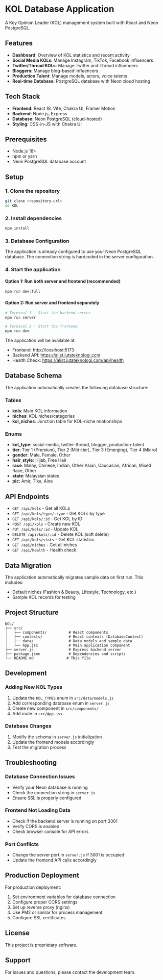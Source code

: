 # KOL Database Application

A Key Opinion Leader (KOL) management system built with React and Neon PostgreSQL.

## Features

- **Dashboard**: Overview of KOL statistics and recent activity
- **Social Media KOLs**: Manage Instagram, TikTok, Facebook influencers
- **Twitter/Thread KOLs**: Manage Twitter and Thread influencers
- **Bloggers**: Manage blog-based influencers
- **Production Talent**: Manage models, actors, voice talents
- **Real-time Database**: PostgreSQL database with Neon cloud hosting

## Tech Stack

- **Frontend**: React 18, Vite, Chakra UI, Framer Motion
- **Backend**: Node.js, Express
- **Database**: Neon PostgreSQL (cloud-hosted)
- **Styling**: CSS-in-JS with Chakra UI

## Prerequisites

- Node.js 18+ 
- npm or yarn
- Neon PostgreSQL database account

## Setup

### 1. Clone the repository

```bash
git clone <repository-url>
cd KOL
```

### 2. Install dependencies

```bash
npm install
```

### 3. Database Configuration

The application is already configured to use your Neon PostgreSQL database. The connection string is hardcoded in the server configuration.

### 4. Start the application

#### Option 1: Run both server and frontend (recommended)
```bash
npm run dev:full
```

#### Option 2: Run server and frontend separately
```bash
# Terminal 1 - Start the backend server
npm run server

# Terminal 2 - Start the frontend
npm run dev
```

The application will be available at:
- Frontend: http://localhost:5173
- Backend API: https://alist.jutateknologi.com
- Health Check: https://alist.jutateknologi.com/api/health

## Database Schema

The application automatically creates the following database structure:

### Tables
- **kols**: Main KOL information
- **niches**: KOL niches/categories
- **kol_niches**: Junction table for KOL-niche relationships

### Enums
- **kol_type**: social-media, twitter-thread, blogger, production-talent
- **tier**: Tier 1 (Premium), Tier 2 (Mid-tier), Tier 3 (Emerging), Tier 4 (Micro)
- **gender**: Male, Female, Other
- **hair_style**: Hijab, Free Hair
- **race**: Malay, Chinese, Indian, Other Asian, Caucasian, African, Mixed Race, Other
- **state**: Malaysian states
- **pic**: Amir, Tika, Aina

## API Endpoints

- `GET /api/kols` - Get all KOLs
- `GET /api/kols/type/:type` - Get KOLs by type
- `GET /api/kols/:id` - Get KOL by ID
- `POST /api/kols` - Create new KOL
- `PUT /api/kols/:id` - Update KOL
- `DELETE /api/kols/:id` - Delete KOL (soft delete)
- `GET /api/kols/stats` - Get KOL statistics
- `GET /api/niches` - Get all niches
- `GET /api/health` - Health check

## Data Migration

The application automatically migrates sample data on first run. This includes:
- Default niches (Fashion & Beauty, Lifestyle, Technology, etc.)
- Sample KOL records for testing

## Project Structure

```
KOL/
├── src/
│   ├── components/          # React components
│   ├── contexts/            # React contexts (DatabaseContext)
│   ├── data/                # Data models and sample data
│   └── App.jsx              # Main application component
├── server.js                # Express backend server
├── package.json             # Dependencies and scripts
└── README.md               # This file
```

## Development

### Adding New KOL Types

1. Update the `KOL_TYPES` enum in `src/data/models.js`
2. Add corresponding database enum in `server.js`
3. Create new component in `src/components/`
4. Add route in `src/App.jsx`

### Database Changes

1. Modify the schema in `server.js` initialization
2. Update the frontend models accordingly
3. Test the migration process

## Troubleshooting

### Database Connection Issues
- Verify your Neon database is running
- Check the connection string in `server.js`
- Ensure SSL is properly configured

### Frontend Not Loading Data
- Check if the backend server is running on port 3001
- Verify CORS is enabled
- Check browser console for API errors

### Port Conflicts
- Change the server port in `server.js` if 3001 is occupied
- Update the frontend API calls accordingly

## Production Deployment

For production deployment:

1. Set environment variables for database connection
2. Configure proper CORS settings
3. Set up reverse proxy (nginx)
4. Use PM2 or similar for process management
5. Configure SSL certificates

## License

This project is proprietary software.

## Support

For issues and questions, please contact the development team.
